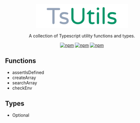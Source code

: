 <p align="center">
  <a href="https://github.com/mpiorowski/ts-utils/#readme" target="_blank">
    <img width="300" src="./logo.png" alt="TsUtils">
  </a>
</p>

<p align="center">
  A collection of Typescript utility functions and types.
</p>

<div align="center">

[![npm](https://img.shields.io/github/license/mpiorowski/ts-utils)](https://github.com/mpiorowski/ts-utils/blob/main/LICENSE)
[![npm](https://img.shields.io/npm/v/@mpiorowski/ts-utils)](https://www.npmjs.com/package/@mpiorowski/ts-utils)
[![npm](https://img.shields.io/bundlephobia/min/@mpiorowski/ts-utils)](https://www.npmjs.com/package/@mpiorowski/ts-utils)

</div>

## Functions

- assertIsDefined
- createArray
- searchArray
- checkEnv

## Types

- Optional
